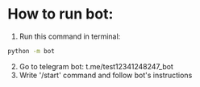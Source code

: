 # How to run bot:

1) Run this command in terminal:
```cmd
python -m bot
```
2) Go to telegram bot:
t.me/test12341248247_bot
3) Write '/start' command and follow bot's instructions